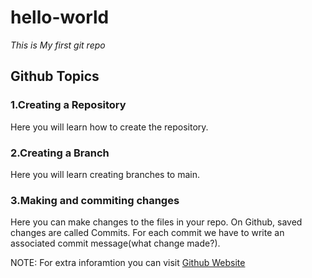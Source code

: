 # hello-world
*This is My first git  repo*

## **Github Topics**
 ### 1.Creating a Repository
  Here you will learn how to create the repository.
 ### 2.Creating a Branch
  Here you will learn creating branches to main.
 ### 3.Making and commiting changes
  Here you can make changes to the files in your repo.
  On Github, saved changes are called Commits.
  For each commit we have to write an associated commit message(what change made?).
  
   NOTE: For extra inforamtion you can visit [Github Website](https://docs.github.com/en/get-started/quickstart/hello-world)
